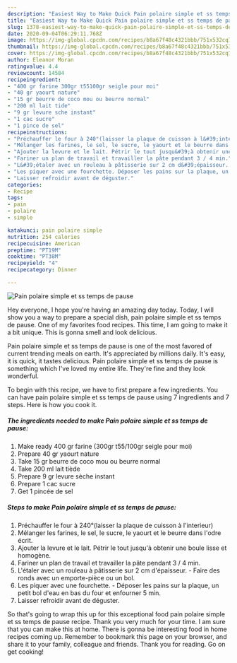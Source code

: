 ```yaml
---
description: "Easiest Way to Make Quick Pain polaire simple et ss temps de pause"
title: "Easiest Way to Make Quick Pain polaire simple et ss temps de pause"
slug: 1378-easiest-way-to-make-quick-pain-polaire-simple-et-ss-temps-de-pause
date: 2020-09-04T06:29:11.768Z
image: https://img-global.cpcdn.com/recipes/b8a67f48c4321bbb/751x532cq70/pain-polaire-simple-et-ss-temps-de-pause-photo-principale-de-la-recette.jpg
thumbnail: https://img-global.cpcdn.com/recipes/b8a67f48c4321bbb/751x532cq70/pain-polaire-simple-et-ss-temps-de-pause-photo-principale-de-la-recette.jpg
cover: https://img-global.cpcdn.com/recipes/b8a67f48c4321bbb/751x532cq70/pain-polaire-simple-et-ss-temps-de-pause-photo-principale-de-la-recette.jpg
author: Eleanor Moran
ratingvalue: 4.4
reviewcount: 14584
recipeingredient:
- "400 gr farine 300gr t55100gr seigle pour moi"
- "40 gr yaourt nature"
- "15 gr beurre de coco mou ou beurre normal"
- "200 ml lait tide"
- "9 gr levure sche instant"
- "1 cac sucre"
- "1 pince de sel"
recipeinstructions:
- "Préchauffer le four à 240°(laisser la plaque de cuisson à l&#39;interieur)"
- "Mélanger les farines, le sel, le sucre, le yaourt et le beurre dans l&#39;odre écrit."
- "Ajouter la levure et le lait. Pétrir le tout jusqu&#39;à obtenir une boule lisse et homogène."
- "Fariner un plan de travail et travailler la pâte pendant 3 / 4 min."
- "L&#39;étaler avec un rouleau à pâtisserie sur 2 cm d&#39;épaisseur. Faire des ronds avec un emporte-pièce ou un bol."
- "Les piquer avec une fourchette. Déposer les pains sur la plaque, un petit bol d&#39;eau en bas du four et enfourner 5 min."
- "Laisser refroidir avant de déguster."
categories:
- Recipe
tags:
- pain
- polaire
- simple

katakunci: pain polaire simple 
nutrition: 254 calories
recipecuisine: American
preptime: "PT19M"
cooktime: "PT38M"
recipeyield: "4"
recipecategory: Dinner

---
```



![Pain polaire simple et ss temps de pause](https://img-global.cpcdn.com/recipes/b8a67f48c4321bbb/751x532cq70/pain-polaire-simple-et-ss-temps-de-pause-photo-principale-de-la-recette.jpg)

Hey everyone, I hope you're having an amazing day today. Today, I will show you a way to prepare a special dish, pain polaire simple et ss temps de pause. One of my favorites food recipes. This time, I am going to make it a bit unique. This is gonna smell and look delicious.

Pain polaire simple et ss temps de pause is one of the most favored of current trending meals on earth. It's appreciated by millions daily. It's easy, it is quick, it tastes delicious. Pain polaire simple et ss temps de pause is something which I've loved my entire life. They're fine and they look wonderful.




To begin with this recipe, we have to first prepare a few ingredients. You can have pain polaire simple et ss temps de pause using 7 ingredients and 7 steps. Here is how you cook it.

<!--inarticleads1-->

##### The ingredients needed to make Pain polaire simple et ss temps de pause:

1. Make ready 400 gr farine (300gr t55/100gr seigle pour moi)
1. Prepare 40 gr yaourt nature
1. Take 15 gr beurre de coco mou ou beurre normal
1. Take 200 ml lait tiède
1. Prepare 9 gr levure sèche instant
1. Prepare 1 cac sucre
1. Get 1 pincée de sel




<!--inarticleads2-->

##### Steps to make Pain polaire simple et ss temps de pause:

1. Préchauffer le four à 240°(laisser la plaque de cuisson à l&#39;interieur)
1. Mélanger les farines, le sel, le sucre, le yaourt et le beurre dans l&#39;odre écrit.
1. Ajouter la levure et le lait. Pétrir le tout jusqu&#39;à obtenir une boule lisse et homogène.
1. Fariner un plan de travail et travailler la pâte pendant 3 / 4 min.
1. L&#39;étaler avec un rouleau à pâtisserie sur 2 cm d&#39;épaisseur. - Faire des ronds avec un emporte-pièce ou un bol.
1. Les piquer avec une fourchette. - Déposer les pains sur la plaque, un petit bol d&#39;eau en bas du four et enfourner 5 min.
1. Laisser refroidir avant de déguster.




So that's going to wrap this up for this exceptional food pain polaire simple et ss temps de pause recipe. Thank you very much for your time. I am sure that you can make this at home. There is gonna be interesting food in home recipes coming up. Remember to bookmark this page on your browser, and share it to your family, colleague and friends. Thank you for reading. Go on get cooking!
